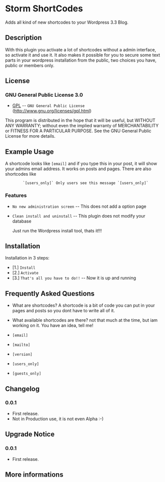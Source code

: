 Storm ShortCodes
================

Adds all kind of new shortcodes to your Wordpress 3.3 Blog.

Description
--------------

With this plugin you activate a lot of shortcodes without a admin
interface, so activate it and use it.
It also makes it possible for you to secure some text parts in your wordpress
installation from the public, two choices you have, public or members only.

License
--------------

### GNU General Public License 3.0


* [GPL](http://www.gnu.org/licenses/gpl.html) -- `GNU General Public License` (http://www.gnu.org/licenses/gpl.html)

This program is distributed in the hope that it will be useful,
but WITHOUT ANY WARRANTY; without even the implied warranty of
MERCHANTABILITY or FITNESS FOR A PARTICULAR PURPOSE.  See the
GNU General Public License for more details.


Example Usage
--------------

A shortcode looks like `[email]` and if you type this in your post, it will
show your admins email address. It works on posts and pages.
There are also shortcodes like

            `[users_only]` Only users see this message `[users_only]`




### Features

* `No new administration screen` -- This does not add a option page
* `Clean install and uninstall` -- This plugin does not modify your database

    Just run the Wordpress install tool, thats it!!!


Installation
--------------

Installation in 3 steps:

*  [1.] `Install`
*  [2.] `Activate`
*  [3.] `That's all you have to do!!` -- Now it is up and running



Frequently Asked Questions
--------------

*  What are shortcodes?
A shortcode is a bit of code you can put in your pages and posts so you dont
have to write all of it.

*  What available shortcodes are there?
not that much at the time, but iam working on it. You have an idea, tell me!

*  `[email]`
*  `[mailto]`
*  `[version]`
*  `[users_only]`
*  `[guests_only]`


Changelog
--------------

### 0.0.1

* First release.
* Not in Production use, it is not even Alpha :-)



Upgrade Notice
--------------

### 0.0.1

* First release.



More informations
------------

[Wordpress]: https://codex.wordpress.org/Shortcode_API
[Wiki]: https://github.com/rubenstorm/storm-shortcodes/wiki
[Blog]: http://blog.ruben-storm.eu
[GNU General Public License]: http://www.gnu.org/licenses/gpl.html

